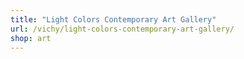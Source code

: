 ```yaml
---
title: "Light Colors Contemporary Art Gallery"
url: /vichy/light-colors-contemporary-art-gallery/
shop: art
---
```

